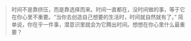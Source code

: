 > 时间不是靠挤压，而是靠选择而来。时间一直都在，没时间做的事，等于它在你心里不重要。“当你去创造自己想要的生活时，时间就自然就有了。” 简单说，你在乎一件事，潜意识里就会为它腾出时间。想想在你心里什么最重要？

                                



